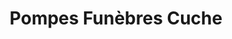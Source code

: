 ---
title: "Pompes Funèbres Cuche"
url: /baume-les-dames/pompes-funebres-cuche/
shop: Bestattungen
---